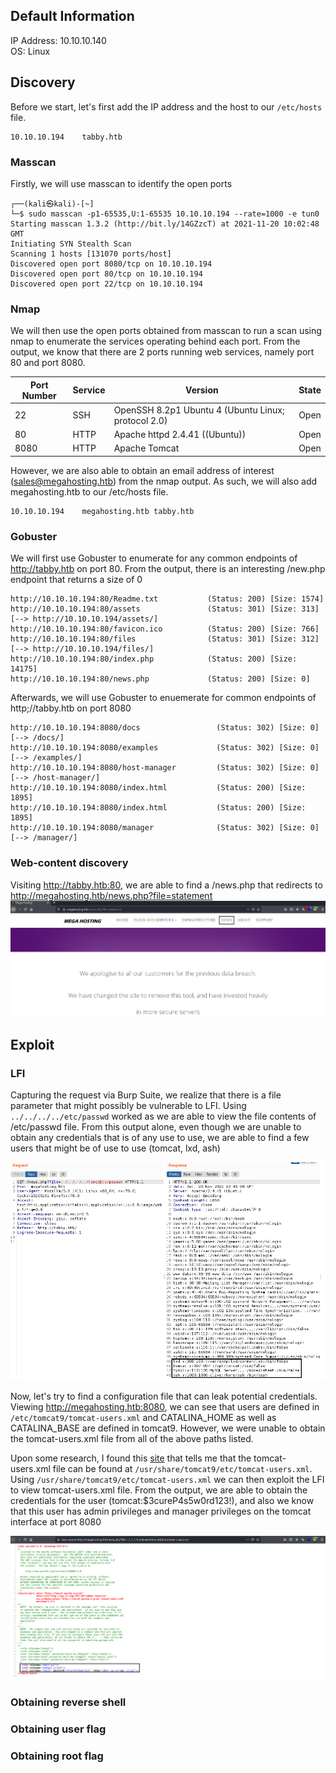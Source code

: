 ## Default Information
IP Address: 10.10.10.140\
OS: Linux

## Discovery

Before we start, let's first add the IP address and the host to our ```/etc/hosts``` file.

```
10.10.10.194    tabby.htb
```

### Masscan
Firstly, we will use masscan to identify the open ports

```
┌──(kali㉿kali)-[~]
└─$ sudo masscan -p1-65535,U:1-65535 10.10.10.194 --rate=1000 -e tun0
Starting masscan 1.3.2 (http://bit.ly/14GZzcT) at 2021-11-20 10:02:48 GMT
Initiating SYN Stealth Scan
Scanning 1 hosts [131070 ports/host]
Discovered open port 8080/tcp on 10.10.10.194                                  
Discovered open port 80/tcp on 10.10.10.194                                    
Discovered open port 22/tcp on 10.10.10.194
```

### Nmap
We will then use the open ports obtained from masscan to run a scan using nmap to enumerate the services operating behind each port. From the output, we know that there are 2 
ports running web services, namely port 80 and port 8080.

| Port Number | Service | Version | State |
|-----|------------------|----------------------|----------------------|
| 22	| SSH | OpenSSH 8.2p1 Ubuntu 4 (Ubuntu Linux; protocol 2.0) | Open |
| 80	| HTTP | Apache httpd 2.4.41 ((Ubuntu)) | Open |
| 8080	| HTTP | Apache Tomcat | Open |

However, we are also able to obtain an email address of interest (sales@megahosting.htb) from the nmap output. As such, we will also add megahosting.htb to our /etc/hosts file.

```
10.10.10.194    megahosting.htb tabby.htb
```

### Gobuster

We will first use Gobuster to enumerate for any common endpoints of http://tabby.htb on port 80. From the output, there is an interesting /new.php endpoint that returns a size 
of 0

```
http://10.10.10.194:80/Readme.txt           (Status: 200) [Size: 1574]
http://10.10.10.194:80/assets               (Status: 301) [Size: 313] [--> http://10.10.10.194/assets/]
http://10.10.10.194:80/favicon.ico          (Status: 200) [Size: 766]
http://10.10.10.194:80/files                (Status: 301) [Size: 312] [--> http://10.10.10.194/files/]
http://10.10.10.194:80/index.php            (Status: 200) [Size: 14175]
http://10.10.10.194:80/news.php             (Status: 200) [Size: 0]
```

Afterwards, we will use Gobuster to enuemerate for common endpoints of http;//tabby.htb on port 8080

```
http://10.10.10.194:8080/docs                 (Status: 302) [Size: 0] [--> /docs/]
http://10.10.10.194:8080/examples             (Status: 302) [Size: 0] [--> /examples/]
http://10.10.10.194:8080/host-manager         (Status: 302) [Size: 0] [--> /host-manager/]
http://10.10.10.194:8080/index.html           (Status: 200) [Size: 1895]
http://10.10.10.194:8080/index.html           (Status: 200) [Size: 1895]
http://10.10.10.194:8080/manager              (Status: 302) [Size: 0] [--> /manager/]
```

### Web-content discovery
Visiting http://tabby.htb:80, we are able to find a /news.php that redirects to http://megahosting.htb/news.php?file=statement
![news.php page](https://github.com/joelczk/writeups/blob/main/HTB/Images/Tabby/news.png)

## Exploit
### LFI
Capturing the request via Burp Suite, we realize that there is a file parameter that might possibly be vulnerable to LFI. Using ```../../../../etc/passwd``` worked as we are 
able to view the file contents of /etc/passwd file. From this output alone, even though we are unable to obtain any credentials that is of any use to use, we are able to find a
few users that might be of use to use (tomcat, lxd, ash)

![LFI Burp](https://github.com/joelczk/writeups/blob/main/HTB/Images/Tabby/lfi_burp.png)

Now, let's try to find a configuration file that can leak potential credentials. Viewing http://megahosting.htb:8080, we can see that users are defined in ```/etc/tomcat9/tomcat-users.xml``` and CATALINA_HOME as well as CATALINA_BASE are defined in tomcat9. However, we were unable to obtain the tomcat-users.xml file from all of the above paths listed.

Upon some research, I found this [site](https://talk.openmrs.org/t/configuring-apache-tomcat-9/323790) that tells me that the tomcat-users.xml file can be found at ```/usr/share/tomcat9/etc/tomcat-users.xml```. Using ```/usr/share/tomcat9/etc/tomcat-users.xml``` we can then exploit the LFI to view tomcat-users.xml file. From the output, we are able to obtain the credentials for the user (tomcat:$3cureP4s5w0rd123!), and also we know that this user has admin privileges and manager privileges on the tomcat interface at port 8080

![tomcat-users.xml file](https://github.com/joelczk/writeups/blob/main/HTB/Images/Tabby/tomcat_users_file.png)

### Obtaining reverse shell
### Obtaining user flag
### Obtaining root flag
